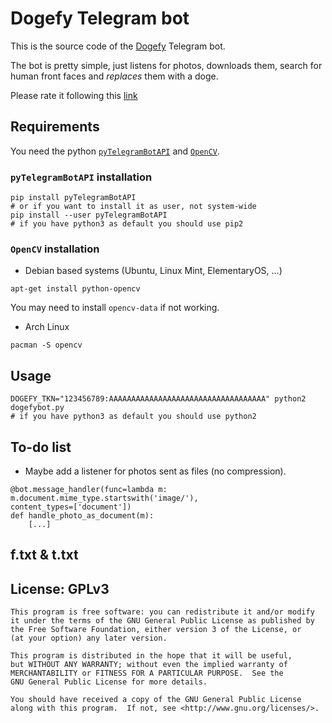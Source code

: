 # Dogefy Telegram bot
This is the source code of the [Dogefy](https://telegram.me/dogefy_bot) Telegram
bot.

The bot is pretty simple, just listens for photos, downloads them, search for
human front faces and *replaces* them with a doge.

Please rate it following this [link](https://telegram.me/storebot?start=dogefy_bot)

## Requirements
You need the python [`pyTelegramBotAPI`](https://github.com/eternnoir/pyTelegramBotAPI)
and [`OpenCV`](http://opencv.org/).

### `pyTelegramBotAPI` installation
```
pip install pyTelegramBotAPI
# or if you want to install it as user, not system-wide
pip install --user pyTelegramBotAPI
# if you have python3 as default you should use pip2
```

### `OpenCV` installation
* Debian based systems (Ubuntu, Linux Mint, ElementaryOS, ...)
```
apt-get install python-opencv
```

You may need to install `opencv-data` if not working.

* Arch Linux
```
pacman -S opencv
```

## Usage

```
DOGEFY_TKN="123456789:AAAAAAAAAAAAAAAAAAAAAAAAAAAAAAAAAAA" python2 dogefybot.py
# if you have python3 as default you should use python2
```

## To-do list
* Maybe add a listener for photos sent as files (no compression).
```
@bot.message_handler(func=lambda m: m.document.mime_type.startswith('image/'),
content_types=['document'])
def handle_photo_as_document(m):
    [...]
```

## f.txt & t.txt

## License: GPLv3
```
This program is free software: you can redistribute it and/or modify
it under the terms of the GNU General Public License as published by
the Free Software Foundation, either version 3 of the License, or
(at your option) any later version.

This program is distributed in the hope that it will be useful,
but WITHOUT ANY WARRANTY; without even the implied warranty of
MERCHANTABILITY or FITNESS FOR A PARTICULAR PURPOSE.  See the
GNU General Public License for more details.

You should have received a copy of the GNU General Public License
along with this program.  If not, see <http://www.gnu.org/licenses/>.
```
